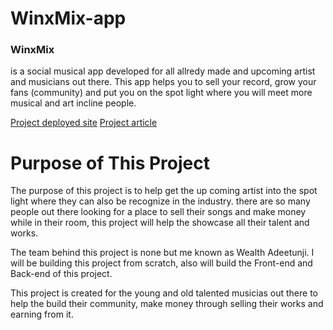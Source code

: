 # <h1>WinxMix-app</h1>
<h3>WinxMix</h3><p>is a social musical app developed for all allredy made and upcoming artist and musicians out there. This app helps you to sell your record, grow your fans (community) and put you on the spot light where you will meet more musical and art incline people.</p>

<a href="https://wealth76.github.io/">Project deployed site</a>
<a href="https://www.linkedin.com/posts/wealth-adetunji-868728279_my-chat-app-named-winxmix-winxmix-is-a-social-activity-7083043045868285952-7eCF?utm_source=share&utm_medium=member_desktop">Project article</a>
<a></a>


<h1>Purpose of This Project</h1>
<p>The purpose of this project is to help get the up coming artist into the spot light where they can also be recognize in the industry. there are so many people out there looking for a place to sell their songs and make money while in their room, this project will help the showcase all their talent and works.
</p>

<p>The team behind this project is none but me known as Wealth Adeetunji.
I will be building this project from scratch, also will build the Front-end and Back-end of this project.
</P>

<p>This project is created for the young and old talented musicias out there to help the build their community, make money through selling their works and earning from it.
</p>
